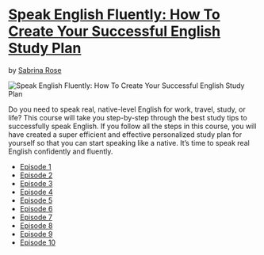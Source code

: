 # [Speak English Fluently: How To Create Your Successful English Study Plan](http://gohighbrow.com/portfolio/speak-english-fluently/)

by [Sabrina Rose](http://gohighbrow.com/team/sabrina-rose/)

![Speak English Fluently: How To Create Your Successful English Study Plan](http://gohighbrow.com/wp-content/uploads/2016/11/languages_Speak-English-fluently-01-1024x384.png)

Do you need to speak real, native-level English for work, travel, study, or life? This course will take you step-by-step through the best study tips to successfully speak English. If you follow all the steps in this course, you will have created a super efficient and effective personalized study plan for yourself so that you can start speaking like a native. It’s time to speak real English confidently and fluently.

- [Episode 1](episode-01.md)
- [Episode 2](episode-02.md)
- [Episode 3](episode-03.md)
- [Episode 4](episode-04.md)
- [Episode 5](episode-05.md)
- [Episode 6](episode-06.md)
- [Episode 7](episode-07.md)
- [Episode 8]()
- [Episode 9]()
- [Episode 10]()
